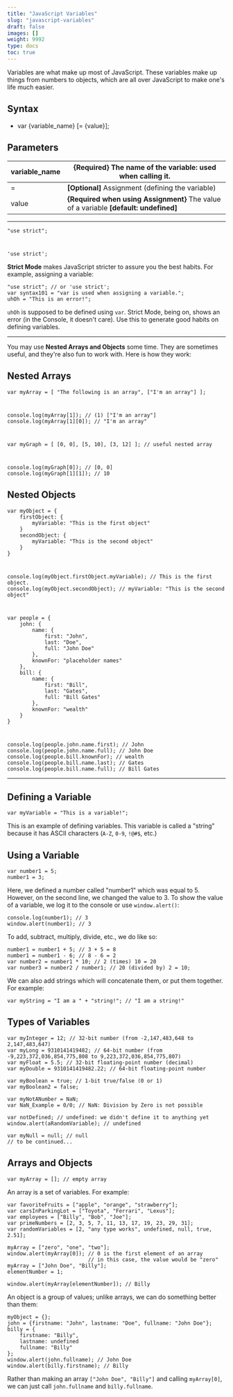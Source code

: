 ```yaml
---
title: "JavaScript Variables"
slug: "javascript-variables"
draft: false
images: []
weight: 9992
type: docs
toc: true
---
```


Variables are what make up most of JavaScript. These variables make up things from numbers to objects, which are all over JavaScript to make one's life much easier.

## Syntax
- var {variable_name} [= {value}];

## Parameters
| variable_name | **{Required}** The name of the variable: used when calling it. |
| ------ | ------ |
| =   |  **[Optional]** Assignment (defining the variable) |
| value | **{Required when using Assignment}** The value of a variable **[default: undefined]** |

---

    "use strict";
#
    'use strict';

**Strict Mode** makes JavaScript stricter to assure you the best habits. For example, assigning a variable:

    "use strict"; // or 'use strict';
    var syntax101 = "var is used when assigning a variable.";
    uhOh = "This is an error!";
`uhOh` is supposed to be defined using `var`. Strict Mode, being on, shows an error (in the Console, it doesn't care). Use this to generate good habits on defining variables.  

---
You may use **Nested Arrays and Objects** some time. They are sometimes useful, and they're also fun to work with. Here is how they work:    

Nested Arrays
---

    var myArray = [ "The following is an array", ["I'm an array"] ];
#
    console.log(myArray[1]); // (1) ["I'm an array"]
    console.log(myArray[1][0]); // "I'm an array"
#
    var myGraph = [ [0, 0], [5, 10], [3, 12] ]; // useful nested array
#
    console.log(myGraph[0]); // [0, 0]
    console.log(myGraph[1][1]); // 10

Nested Objects
---

    var myObject = {
        firstObject: {
            myVariable: "This is the first object"
        }
        secondObject: {
            myVariable: "This is the second object"
        }
    }
#
    console.log(myObject.firstObject.myVariable); // This is the first object.
    console.log(myObject.secondObject); // myVariable: "This is the second object"
#
    var people = {
        john: {
            name: {
                first: "John",
                last: "Doe",
                full: "John Doe"
            },
            knownFor: "placeholder names"
        },
        bill: {
            name: {
                first: "Bill",
                last: "Gates",
                full: "Bill Gates"
            },
            knownFor: "wealth"
        }
    }
#
    console.log(people.john.name.first); // John
    console.log(people.john.name.full); // John Doe
    console.log(people.bill.knownFor); // wealth
    console.log(people.bill.name.last); // Gates
    console.log(people.bill.name.full); // Bill Gates
---

 
        

## Defining a Variable
    var myVariable = "This is a variable!";
This is an example of defining variables. This variable is called a "string" because it has ASCII characters (`A-Z`, `0-9`, `!@#$`, etc.)

## Using a Variable
    var number1 = 5;
    number1 = 3;
Here, we defined a number called "number1" which was equal to 5. However, on the second line, we changed the value to 3. To show the value of a variable, we log it to the console or use `window.alert()`:

    console.log(number1); // 3
    window.alert(number1); // 3
To add, subtract, multiply, divide, etc., we do like so:

    number1 = number1 + 5; // 3 + 5 = 8
    number1 = number1 - 6; // 8 - 6 = 2
    var number2 = number1 * 10; // 2 (times) 10 = 20
    var number3 = number2 / number1; // 20 (divided by) 2 = 10;

 We can also add strings which will concatenate them, or put them together. For example:

    var myString = "I am a " + "string!"; // "I am a string!"

## Types of Variables
    var myInteger = 12; // 32-bit number (from -2,147,483,648 to 2,147,483,647)
    var myLong = 9310141419482; // 64-bit number (from -9,223,372,036,854,775,808 to 9,223,372,036,854,775,807)
    var myFloat = 5.5; // 32-bit floating-point number (decimal)
    var myDouble = 9310141419482.22; // 64-bit floating-point number
    
    var myBoolean = true; // 1-bit true/false (0 or 1)
    var myBoolean2 = false;
    
    var myNotANumber = NaN;
    var NaN_Example = 0/0; // NaN: Division by Zero is not possible

    var notDefined; // undefined: we didn't define it to anything yet
    window.alert(aRandomVariable); // undefined

    var myNull = null; // null
    // to be continued...

## Arrays and Objects
    var myArray = []; // empty array
An array is a set of variables. For example:

    var favoriteFruits = ["apple", "orange", "strawberry"];
    var carsInParkingLot = ["Toyota", "Ferrari", "Lexus"];
    var employees = ["Billy", "Bob", "Joe"];
    var primeNumbers = [2, 3, 5, 7, 11, 13, 17, 19, 23, 29, 31];
    var randomVariables = [2, "any type works", undefined, null, true, 2.51];

    myArray = ["zero", "one", "two"];
    window.alert(myArray[0]); // 0 is the first element of an array
                              // in this case, the value would be "zero"
    myArray = ["John Doe", "Billy"];
    elementNumber = 1;
    
    window.alert(myArray[elementNumber]); // Billy

An object is a group of values; unlike arrays, we can do something better than them:

    myObject = {};
    john = {firstname: "John", lastname: "Doe", fullname: "John Doe"};
    billy = {
        firstname: "Billy",
        lastname: undefined
        fullname: "Billy"
    };
    window.alert(john.fullname); // John Doe
    window.alert(billy.firstname); // Billy
Rather than making an array `["John Doe", "Billy"]` and calling `myArray[0]`, we can just call `john.fullname` and `billy.fullname`.

